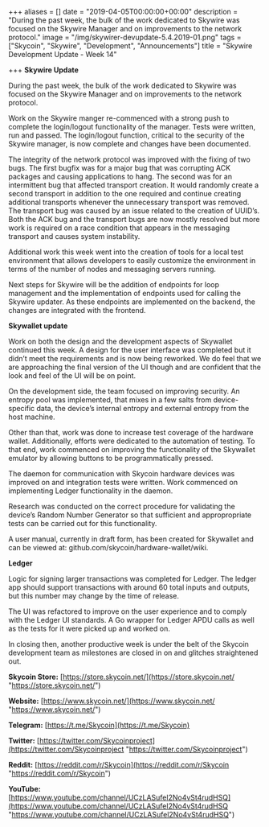 +++
aliases = []
date = "2019-04-05T00:00:00+00:00"
description = "During the past week, the bulk of the work dedicated to Skywire was focused on the Skywire Manager and on improvements to the network protocol."
image = "/img/skywirer-devupdate-5.4.2019-01.png"
tags = ["Skycoin", "Skywire", "Development", "Announcements"]
title = "Skywire Development Update - Week 14"

+++
**Skywire Update**

During the past week, the bulk of the work dedicated to Skywire was focused on the Skywire Manager and on improvements to the network protocol.

Work on the Skywire manger re-commenced with a strong push to complete the login/logout functionality of the manager. Tests were written, run and passed. The login/logout function, critical to the security of the Skywire manager, is now complete and changes have been documented.

The integrity of the network protocol was improved with the fixing of two bugs. The first bugfix was for a major bug that was corrupting ACK packages and causing applications to hang. The second was for an intermittent bug that affected transport creation. It would randomly create a second transport in addition to the one required and continue creating additional transports whenever the unnecessary transport was removed. The transport bug was caused by an issue related to the creation of UUID’s. Both the ACK bug and the transport bugs are now mostly resolved but more work is required on a race condition that appears in the messaging transport and causes system instability.

Additional work this week went into the creation of tools for a local test environment that allows developers to easily customize the environment in terms of the number of nodes and messaging servers running.

Next steps for Skywire will be the addition of endpoints for loop management and the implementation of endpoints used for calling the Skywire updater. As these endpoints are implemented on the backend, the changes are integrated with the frontend.

**Skywallet update**

Work on both the design and the development aspects of Skywallet continued this week. A design for the user interface was completed but it didn’t meet the requirements and is now being reworked. We do feel that we are approaching the final version of the UI though and are confident that the look and feel of the UI will be on point.

On the development side, the team focused on improving security. An entropy pool was implemented, that mixes in a few salts from device-specific data, the device’s internal entropy and external entropy from the host machine.

Other than that, work was done to increase test coverage of the hardware wallet. Additionally, efforts were dedicated to the automation of testing. To that end, work commenced on improving the functionality of the Skywallet emulator by allowing buttons to be programmatically pressed.

The daemon for communication with Skycoin hardware devices was improved on and integration tests were written. Work commenced on implementing Ledger functionality in the daemon.

Research was conducted on the correct procedure for validating the device’s Random Number Generator so that sufficient and appropropriate tests can be carried out for this functionality.

A user manual, currently in draft form, has been created for Skywallet and can be viewed at: github.com/skycoin/hardware-wallet/wiki.

**Ledger**

Logic for signing larger transactions was completed for Ledger. The ledger app should support transactions with around 60 total inputs and outputs, but this number may change by the time of release.

The UI was refactored to improve on the user experience and to comply with the Ledger UI standards. A Go wrapper for Ledger APDU calls as well as the tests for it were picked up and worked on.

In closing then, another productive week is under the belt of the Skycoin development team as milestones are closed in on and glitches straightened out.

**Skycoin Store:** [https://store.skycoin.net/](https://store.skycoin.net/ "https://store.skycoin.net/")

**Website:** [https://www.skycoin.net/](https://www.skycoin.net/ "https://www.skycoin.net/")

**Telegram:** [https://t.me/Skycoin](https://t.me/Skycoin)

**Twitter:** [https://twitter.com/Skycoinproject](https://twitter.com/Skycoinproject "https://twitter.com/Skycoinproject")

**Reddit:** [https://reddit.com/r/Skycoin](https://reddit.com/r/Skycoin "https://reddit.com/r/Skycoin")

**YouTube:** [https://www.youtube.com/channel/UCzLASufel2No4vSt4rudHSQ](https://www.youtube.com/channel/UCzLASufel2No4vSt4rudHSQ "https://www.youtube.com/channel/UCzLASufel2No4vSt4rudHSQ")